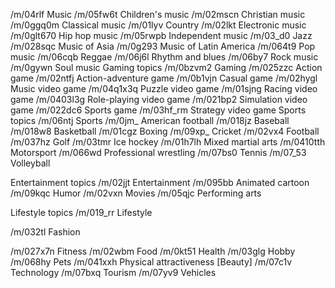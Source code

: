 /m/04rlf Music
/m/05fw6t Children's music
/m/02mscn Christian music
/m/0ggq0m Classical music
/m/01lyv Country
/m/02lkt Electronic music
/m/0glt670 Hip hop music
/m/05rwpb Independent music
/m/03_d0 Jazz
/m/028sqc Music of Asia
/m/0g293 Music of Latin America
/m/064t9 Pop music
/m/06cqb Reggae
/m/06j6l Rhythm and blues
/m/06by7 Rock music
/m/0gywn Soul music
Gaming topics
/m/0bzvm2 Gaming
/m/025zzc Action game
/m/02ntfj Action-adventure game
/m/0b1vjn Casual game
/m/02hygl Music video game
/m/04q1x3q Puzzle video game
/m/01sjng Racing video game
/m/0403l3g Role-playing video game
/m/021bp2 Simulation video game
/m/022dc6 Sports game
/m/03hf_rm Strategy video game
Sports topics
/m/06ntj Sports
/m/0jm_ American football
/m/018jz Baseball
/m/018w8 Basketball
/m/01cgz Boxing
/m/09xp_ Cricket
/m/02vx4 Football
/m/037hz Golf
/m/03tmr Ice hockey
/m/01h7lh Mixed martial arts
/m/0410tth Motorsport
/m/066wd Professional wrestling
/m/07bs0 Tennis
/m/07_53 Volleyball


Entertainment topics
/m/02jjt Entertainment
/m/095bb Animated cartoon
/m/09kqc Humor
/m/02vxn Movies
/m/05qjc Performing arts


Lifestyle topics
/m/019_rr Lifestyle

/m/032tl Fashion

/m/027x7n Fitness
/m/02wbm Food
/m/0kt51 Health
/m/03glg Hobby
/m/068hy Pets
/m/041xxh Physical attractiveness [Beauty]
/m/07c1v Technology
/m/07bxq Tourism
/m/07yv9 Vehicles